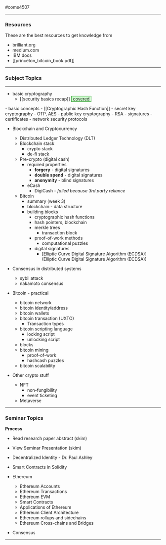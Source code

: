 #coms4507 

___
### Resources
These are the best resources to get knowledge from
- brilliant.org
- medium.com
- IBM docs
- [[princeton_bitcoin_book.pdf]]

___

### Subject Topics
___
- basic cryptography
	- [[security basics recap]] <span style="background-color: #cfc ; padding-left: 5px; padding-right: 5px; border: 1px solid green;">
covered 
</span>
		- basic concepts
		- [[Cryptographic Hash Function]]
		- secret key cryptography - OTP, AES
		- public key cryptography - RSA
			- signatures
			- certificates
	- network security protocols

- Blockchain and Cryptocurrency
	- Distributed Ledger Technology (DLT)
	- Blockchain stack
		- crypto stack
		- de-fi stack
	- Pre-crypto (digital cash)
		- required properties
			- **forgery** - digital signatures
			- **double spend** - digital signatures
			- **anonymity** - blind signatures
		- eCash
			- DigiCash - *failed because 3rd party reliance*
	- Bitcoin
		- summary (week 3)
		- blockchain - data structure
		- building blocks
			- cryptographic hash functions
			- hash pointers, blockchain
			- merkle trees
				- transaction block
			- proof-of-work methods
				- computational puzzles
			- digital signatures
				- [Elliptic Curve Digital Signature Algorithm (ECDSA)](Elliptic Curve Digital Signature Algorithm (ECDSA))

- Consensus in distributed systems
	- sybil attack
	- nakamoto consensus

- Bitcoin - practical
	- bitcoin network
	- bitcoin identity/address
	- bitcoin wallets
	- bitcoin transaction (UXTO)
		- Transaction types
	- bitcoin scripting language
		- locking script
		- unlocking script
	- blocks
	- bitcoin mining
		- proof-of-work
		- hashcash puzzles
	- bitcoin scalability

- Other crypto stuff
	- NFT
		- non-fungibility
		- event ticketing
	- Metaverse

___
### Seminar Topics

**Process**
- Read research paper abstract (skim)
- View Seminar Presentation (skim)

- Decentralized Identity - Dr. Paul Ashley
- Smart Contracts in Solidity

- Ethereum
	- Ethereum Accounts
	- Ethereum Transactions
	- Ethereum EVM
	- Smart Contracts
	- Applications of Ethereum
	- Ethereum Client Architecture
	- Ethereum rollups and sidechains
	- Ethereum Cross-chains and Bridges

- Consensus

___
